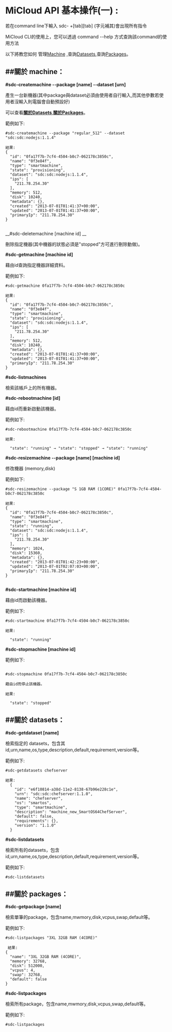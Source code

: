 
MiCloud API 基本操作(一) :
===

若在command line下輸入 sdc- +[tab][tab] (字元補其)會出現所有指令

MiCloud CLI的使用上，您可以透過 command --help 方式查詢該command的使用方法

以下將教您如何 管理[Machine](#Machine)   ,查詢[Datasets](#Datasets),查詢[Packages](#Packages)。


##關於 machine：<a name="Machine"></a>
--------------------------------------------------------------------------------------

__\#sdc-createmachine --package [name] --dataset [urn]__ 

產生一台新機器(其中package與dataset必須由使用者自行輸入,而其他參數若使用者沒輸入則電腦會自動預設好)

可以查看[__關於Datasets__](#Datasets),[__關於Packages__](#Packages)。

範例如下:

```
#sdc-createmachine --package "regular_512" --dataset "sdc:sdc:nodejs:1.1.4"

結果:
{
  "id": "0fa17f7b-7cf4-4504-b0c7-062178c3850c",
  "name": "0f3e84f",
  "type": "smartmachine",
  "state": "provisioning",
  "dataset": "sdc:sdc:nodejs:1.1.4",
  "ips": [
    "211.78.254.30"
  ],
  "memory": 512,
  "disk": 10240,
  "metadata": {},
  "created": "2013-07-01T01:41:37+00:00",
  "updated": "2013-07-01T01:41:37+00:00",
  "primaryIp": "211.78.254.30"
}


```
__\#sdc-deletemachine [machine id] __

刪除指定機器(其中機器的狀態必須是"stopped"方可進行刪除動做)。

__\#sdc-getmachine [machine id]__ 

藉由id查詢指定機器詳細資料。

範例如下:

```
#sdc-getmachine 0fa17f7b-7cf4-4504-b0c7-062178c3850c

結果:
{
  "id": "0fa17f7b-7cf4-4504-b0c7-062178c3850c",
  "name": "0f3e84f",
  "type": "smartmachine",
  "state": "provisioning",
  "dataset": "sdc:sdc:nodejs:1.1.4",
  "ips": [
    "211.78.254.30"
  ],
  "memory": 512,
  "disk": 10240,
  "metadata": {},
  "created": "2013-07-01T01:41:37+00:00",
  "updated": "2013-07-01T01:41:37+00:00",
  "primaryIp": "211.78.254.30"
}

```
__\#sdc-listmachines__

檢索該帳戶上的所有機器。


__\#sdc-rebootmachine [id]__

藉由id而重新啟動該機器。

範例如下:

```
#sdc-rebootmachine 0fa17f7b-7cf4-4504-b0c7-062178c3850c

結果:

  "state": "running" → "state": "stopped" → "state": "running"
```

__\#sdc-resizemachine --package [name] [machine id]__  

修改機器 (memory,disk)

範例如下:

```
#sdc-resizemachine --package "S 1GB RAM (1CORE)" 0fa17f7b-7cf4-4504-b0c7-062178c3850c

結果:
{
  "id": "0fa17f7b-7cf4-4504-b0c7-062178c3850c",
  "name": "0f3e84f",
  "type": "smartmachine",
  "state": "running",
  "dataset": "sdc:sdc:nodejs:1.1.4",
  "ips": [
    "211.78.254.30"
  ],
  "memory": 1024,
  "disk": 15360,
  "metadata": {},
  "created": "2013-07-01T01:42:23+00:00",
  "updated": "2013-07-01T02:07:03+00:00",
  "primaryIp": "211.78.254.30"
}


```
__\#sdc-startmachine [machine id]__

藉由id而啟動該機器。

範例如下:

```
#sdc-startmachine 0fa17f7b-7cf4-4504-b0c7-062178c3850c

結果:

  "state": "running"
```

__\#sdc-stopmachine [machine id]__

範例如下:

```

#sdc-stopmachine 0fa17f7b-7cf4-4504-b0c7-062178c3850c

藉由id而停止該機器。

結果:

  "state": "stopped"
```

##關於 datasets：<a name="Datasets"></a>
--------------------------------------------------------------------------------------

__\#sdc-getdataset [name]__  

檢索指定的 datasets，包含其id,urn,name,os,type,description,default,requirement,version等。

範例如下:

```
#sdc-getdatasets chefserver

結果:
  {
    "id": "e6f10814-a38d-11e2-8138-67b96e228c1e",
    "urn": "sdc:sdc:chefserver:1.1.0",
    "name": "chefserver",
    "os": "smartos",
    "type": "smartmachine",
    "description": "machine_new_SmartOS64ChefServer",
    "default": false,
    "requirements": {},
    "version": "1.1.0"
  }
```

__\#sdc-listdatasets__ 

檢索所有的datasets，包含id,urn,name,os,type,description,default,requirement,version等。

範例如下:

```
#sdc-listdatasets
```

##關於 packages：<a name="Packages"></a>
--------------------------------------------------------------------------------------

__\#sdc-getpackage [name]__ 

檢索單筆的package，包含name,mwmory,disk,vcpus,swap,default等。

範例如下:

```
#sdc-listpackages "3XL 32GB RAM (4CORE)"

 結果:
{
  "name": "3XL 32GB RAM (4CORE)",
  "memory": 32768,
  "disk": 512000,
  "vcpus": 4,
  "swap": 32768,
  "default": false
}
```


__\#sdc-listpackages__ 

檢索所有package，包含name,mwmory,disk,vcpus,swap,default等。

範例如下:

```
#sdc-listpackages
```

